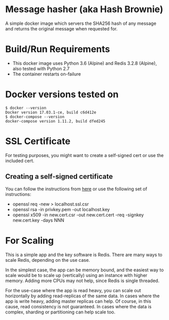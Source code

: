 Message hasher (aka Hash Brownie)
=================================

A simple docker image which servers the SHA256 hash of any message and returns the original message when requested for.

# Build/Run Requirements

* This docker image uses Python 3.6 (Alpine) and Redis 3.2.8 (Alpine), also tested with Python 2.7
* The container restarts on-failure

# Docker versions tested on
```
$ docker --version
Docker version 17.03.1-ce, build c6d412e
$ docker-compose --version
docker-compose version 1.11.2, build dfed245
```

# SSL Certificate

For testing purposes, you might want to create a self-signed cert or use the included cert.

## Creating a self-signed certificate
You can follow the instructions from 
[here](https://www.linux.com/learn/creating-self-signed-ssl-certificates-apache-linux
"Self-Signed Certificates") or use the following set of instructions:

* openssl req -new > localhost.ssl.csr
* openssl rsa -in privkey.pem -out localhost.key
* openssl x509 -in new.cert.csr -out new.cert.cert -req -signkey new.cert.key -days NNN

# For Scaling
This is a simple app and the key software is Redis. There are many ways to scale Redis, depending on the use case.

In the simplest case, the app can be memory bound, and the easiest way to scale would be to scale up (vertically) using an instance with higher memory. Adding more CPUs may not help, since Redis is single threaded. 

For the use-case where the app is read heavy, you can scale out horizontally by adding read-replicas of the same data.
In cases where the app is write heavy, adding master replicas can help. Of course, in this cause, read consistency is not guaranteed.
In cases where the data is complex, sharding or partitioning can help scale too.


